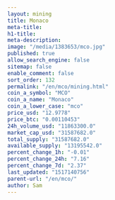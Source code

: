 ```yaml
---
layout: mining
title: Monaco
meta-title: 
h1-title: 
meta-description: 
image: "/media/1383653/mco.jpg"
published: true
allow_search_engine: false
sitemap: false
enable_comment: false
sort_order: 132
permalink: "/en/mco/mining.html"
coin_a_symbol: "MCO"
coin_a_name: "Monaco"
coin_a_lower_case: "mco"
price_usd: "12.9778"
price_btc: "0.00110453"
24h_volume_usd: "11863300.0"
market_cap_usd: "31587682.0"
total_supply: "31587682.0"
available_supply: "13195542.0"
percent_change_1h: "-0.01"
percent_change_24h: "7.16"
percent_change_7d: "2.37"
last_updated: "1517140756"
parent-url: "/en/mco/"
author: Sam
---
```


